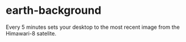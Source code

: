 # earth-background
Every 5 minutes sets your desktop to the most recent image from the Himawari-8 satelite.
